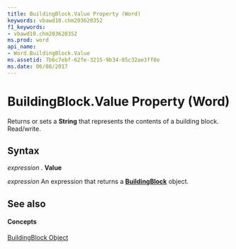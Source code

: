 ```yaml
---
title: BuildingBlock.Value Property (Word)
keywords: vbawd10.chm203620352
f1_keywords:
- vbawd10.chm203620352
ms.prod: word
api_name:
- Word.BuildingBlock.Value
ms.assetid: 7b6c7ebf-62fe-3215-9b34-85c32ae3ff8e
ms.date: 06/08/2017
---
```



# BuildingBlock.Value Property (Word)

Returns or sets a **String** that represents the contents of a building block. Read/write.


## Syntax

 _expression_ . **Value**

 _expression_ An expression that returns a **[BuildingBlock](buildingblock-object-word.md)** object.


## See also


#### Concepts


[BuildingBlock Object](buildingblock-object-word.md)

